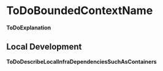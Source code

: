﻿# __ToDoBoundedContextName__

__ToDoExplanation__

## Local Development

__ToDoDescribeLocalInfraDependenciesSuchAsContainers__
